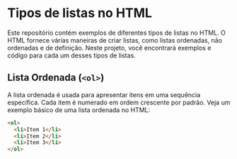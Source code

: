# Tipos de listas no HTML

Este repositório contém exemplos de diferentes tipos de listas no HTML. O HTML fornece várias maneiras de criar listas, como listas ordenadas, não ordenadas e de definição. Neste projeto, você encontrará exemplos e código para cada um desses tipos de listas.

## Lista Ordenada (`<ol>`)

A lista ordenada é usada para apresentar itens em uma sequência específica. Cada item é numerado em ordem crescente por padrão. Veja um exemplo básico de uma lista ordenada no HTML:

```html
<ol>
  <li>Item 1</li>
  <li>Item 2</li>
  <li>Item 3</li>
</ol>


